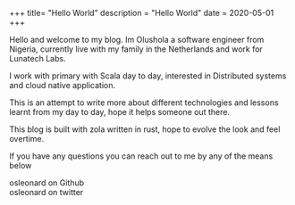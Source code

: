 +++
title= "Hello World"
description = "Hello World"
date = 2020-05-01
+++

Hello and welcome to my blog. Im Olushola a software engineer from Nigeria, currently  live with my family in the Netherlands and work for Lunatech Labs. 

I work with primary with Scala day to day, interested in Distributed systems and cloud native application.

This is an attempt to write more about different technologies and lessons learnt from my day to day, hope it helps someone out there.

This blog is built with zola written in rust, hope to evolve the look and feel overtime.

If you have any questions you can reach out to me by any of the means below 

osleonard on Github \
osleonard on twitter 
